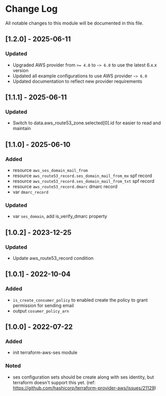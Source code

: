 # Change Log

All notable changes to this module will be documented in this file.

## [1.2.0] - 2025-06-11

### Updated

- Upgraded AWS provider from `>= 4.0` to `~> 6.0` to use the latest 6.x.x version
- Updated all example configurations to use AWS provider `~> 6.0`
- Updated documentation to reflect new provider requirements

## [1.1.1] - 2025-06-11

### Updated

- Switch to data.aws_route53_zone.selected[0].id for easier to read and maintain

## [1.1.0] - 2025-06-10

### Added

- resource `aws_ses_domain_mail_from`
- resource `aws_route53_record.ses_domain_mail_from_mx` spf record
- resource `aws_route53_record.ses_domain_mail_from_txt` spf record
- resource `aws_route53_record.dmarc` dmarc record
- var `dmarc_record`

### Updated

- var `ses_domain`, add is_verify_dmarc property


## [1.0.2] - 2023-12-25

### Updated

- Update aws_route53_record condition

## [1.0.1] - 2022-10-04

### Added

- `is_create_consumer_policy` to enabled create the policy to grant permission for sending email
- output `cosumer_policy_arn`

## [1.0.0] - 2022-07-22

### Added

- init terraform-aws-ses module

### Noted

- ses configuration sets should be create along with ses identity, but terraform doesn't support this yet. (ref: https://github.com/hashicorp/terraform-provider-aws/issues/21129)
